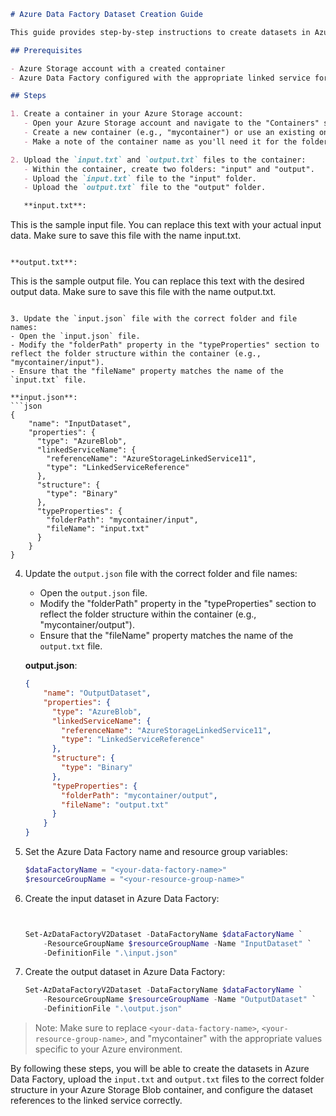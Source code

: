

```md
# Azure Data Factory Dataset Creation Guide

This guide provides step-by-step instructions to create datasets in Azure Data Factory and configure them to reference Azure Blob storage. The datasets will include input and output files stored in a container within the Azure Storage account.

## Prerequisites

- Azure Storage account with a created container
- Azure Data Factory configured with the appropriate linked service for Azure Storage

## Steps

1. Create a container in your Azure Storage account:
   - Open your Azure Storage account and navigate to the "Containers" section.
   - Create a new container (e.g., "mycontainer") or use an existing one.
   - Make a note of the container name as you'll need it for the folder structure.

2. Upload the `input.txt` and `output.txt` files to the container:
   - Within the container, create two folders: "input" and "output".
   - Upload the `input.txt` file to the "input" folder.
   - Upload the `output.txt` file to the "output" folder.

   **input.txt**:
   ```
   This is the sample input file.
   You can replace this text with your actual input data.
   Make sure to save this file with the name input.txt.
   ```

   **output.txt**:
   ```
   This is the sample output file.
   You can replace this text with the desired output data.
   Make sure to save this file with the name output.txt.
   ```

3. Update the `input.json` file with the correct folder and file names:
   - Open the `input.json` file.
   - Modify the "folderPath" property in the "typeProperties" section to reflect the folder structure within the container (e.g., "mycontainer/input").
   - Ensure that the "fileName" property matches the name of the `input.txt` file.

   **input.json**:
   ```json
   {
       "name": "InputDataset",
       "properties": {
         "type": "AzureBlob",
         "linkedServiceName": {
           "referenceName": "AzureStorageLinkedService11",
           "type": "LinkedServiceReference"
         },
         "structure": {
           "type": "Binary"
         },
         "typeProperties": {
           "folderPath": "mycontainer/input",
           "fileName": "input.txt"
         }
       }
   }
   ```

4. Update the `output.json` file with the correct folder and file names:
   - Open the `output.json` file.
   - Modify the "folderPath" property in the "typeProperties" section to reflect the folder structure within the container (e.g., "mycontainer/output").
   - Ensure that the "fileName" property matches the name of the `output.txt` file.

   **output.json**:
   ```json
   {
       "name": "OutputDataset",
       "properties": {
         "type": "AzureBlob",
         "linkedServiceName": {
           "referenceName": "AzureStorageLinkedService11",
           "type": "LinkedServiceReference"
         },
         "structure": {
           "type": "Binary"
         },
         "typeProperties": {
           "folderPath": "mycontainer/output",
           "fileName": "output.txt"
         }
       }
   }
   ```

5. Set the Azure Data Factory name and resource group variables:
   ```powershell
   $dataFactoryName = "<your-data-factory-name>"
   $resourceGroupName = "<your-resource-group-name>"
   ```

6. Create the input dataset in Azure Data Factory:
   ```powershell


   Set-AzDataFactoryV2Dataset -DataFactoryName $dataFactoryName `
       -ResourceGroupName $resourceGroupName -Name "InputDataset" `
       -DefinitionFile ".\input.json"
   ```

7. Create the output dataset in Azure Data Factory:
   ```powershell
   Set-AzDataFactoryV2Dataset -DataFactoryName $dataFactoryName `
       -ResourceGroupName $resourceGroupName -Name "OutputDataset" `
       -DefinitionFile ".\output.json"
   ```

> Note: Make sure to replace `<your-data-factory-name>`, `<your-resource-group-name>`, and "mycontainer" with the appropriate values specific to your Azure environment.

By following these steps, you will be able to create the datasets in Azure Data Factory, upload the `input.txt` and `output.txt` files to the correct folder structure in your Azure Storage Blob container, and configure the dataset references to the linked service correctly.
```
```

